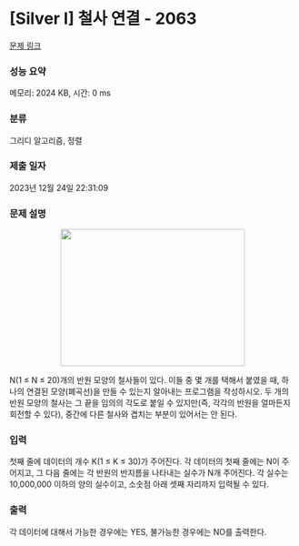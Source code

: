 # [Silver I] 철사 연결 - 2063 

[문제 링크](https://www.acmicpc.net/problem/2063) 

### 성능 요약

메모리: 2024 KB, 시간: 0 ms

### 분류

그리디 알고리즘, 정렬

### 제출 일자

2023년 12월 24일 22:31:09

### 문제 설명

<p style="text-align: center;"><img alt="" height="241" src="https://www.acmicpc.net/JudgeOnline/upload/201007/wire.png" width="324"></p>

<p>N(1 ≤ N ≤ 20)개의 반원 모양의 철사들이 있다. 이들 중 몇 개를 택해서 붙였을 때, 하나의 연결된 모양(폐곡선)을 만들 수 있는지 알아내는 프로그램을 작성하시오. 두 개의 반원 모양의 철사는 그 끝을 임의의 각도로 붙일 수 있지만(즉, 각각의 반원을 얼마든지 회전할 수 있다), 중간에 다른 철사와 겹치는 부분이 있어서는 안 된다.</p>

### 입력 

 <p>첫째 줄에 데이터의 개수 K(1 ≤ K ≤ 30)가 주어진다. 각 데이터의 첫째 줄에는 N이 주어지고, 그 다음 줄에는 각 반원의 반지름을 나타내는 실수가 N개 주어진다. 각 실수는 10,000,000 이하의 양의 실수이고, 소숫점 아래 셋째 자리까지 입력될 수 있다.</p>

### 출력 

 <p>각 데이터에 대해서 가능한 경우에는 YES, 불가능한 경우에는 NO를 출력한다.</p>

